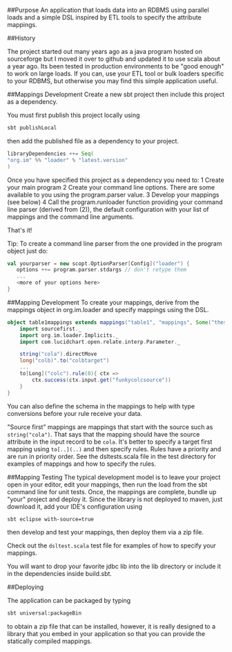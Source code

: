 ##Purpose
An application that loads data into an RDBMS
using parallel loads and a simple DSL inspired by ETL tools
to specify the attribute mappings.

##History

The project started out many years ago as a java program
hosted on sourceforge but I moved it over to github and
updated it to use scala about a year ago. Its been tested
in production environments to be "good enough" to work on
large loads. If you can, use your ETL tool or bulk loaders
specific to your RDBMS, but otherwise you may find this
simple application useful.

##Mappings Development
Create a new sbt project then include this project
as a dependency. 

You must first publish this project locally using
```sh
sbt publishLocal
```
then add the published file as a dependency to your
project.
```scala
libraryDependencies ++= Seq(
"org.im" %% "loader" % "latest.version"
)
```
Once you have specified this project as a dependency
you need to:
1 Create your main program
2 Create your command line options. There are some
available to you using the program.parser value.
3 Develop your mappings (see below)
4 Call the program.runloader function providing
your command line parser (derived from (2)), the
default configuration with your list of mappings
and the command line arguments.

That's it!

Tip: To create a command line parser from the one
provided in the program object just do:
```scala
val yourparser = new scopt.OptionParser[Config]("loader") { 
   options ++= program.parser.stdargs // don't retype them
   ...
   <more of your options here>
}
```

##Mapping Development
To create your mappings, derive from the mappings
object in org.im.loader and specify mappings using
the DSL.
```scala
object table1mappings extends mappings("table1", "mappings", Some("theschema")) {
    import sourcefirst._
    import org.im.loader.Implicits._
    import com.lucidchart.open.relate.interp.Parameter._ 

    string("cola").directMove
    long("colb)".to("colbtarget")
    ...
    to[Long]("colc").rule(0){ ctx =>
        ctx.success(ctx.input.get("funkycolcsource"))
    }
}
```
You can also define the schema in the mappings to help
with type conversions before your rule receive your data.

"Source first" mappings are mappings that start with the
source such as `string("cola")`. That says that the mapping
should have the source attribute in the input record to
be `cola`. It's better to specify a target first mapping
using `to[..](..)` and then specify rules. Rules
have a priority and are run in priority order. See the
dsltests.scala file in the test directory for examples
of mappings and how to specify the rules.


##Mapping Testing
The typical development  model is to leave your project open
in your editor, edit your mappings, then run the load from
the sbt command line for unit tests. Once, the mappings
are complete, bundle up "your" project and deploy it. Since
the library is not deployed to maven, just download it,
add your IDE's configuration using
```sh
sbt eclipse with-source=true
```
then develop and test your mappings, then deploy them via
a zip file.

Check out the `dsltest.scala` test file for examples of how
to specify your mappings.

You will want to drop your favorite jdbc lib into the lib directory
or include it in the dependencies inside build.sbt.



##Deploying

The application can be packaged by typing
```sh
sbt universal:packageBin 
```
to obtain a zip file that can be installed, however, it is
really designed to a library that you embed in your
application so that you can provide the statically compiled
mappings. 

